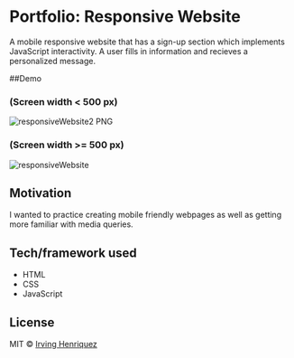 # Portfolio: Responsive Website

A mobile responsive website that has a sign-up section which implements JavaScript interactivity. A user fills in information and recieves a personalized message.


##Demo

### (Screen width < 500 px)
![responsiveWebsite2 PNG](https://user-images.githubusercontent.com/69181038/99624304-0d813100-29fc-11eb-9902-973f01fefb27.jpg)
### (Screen width >= 500 px)
![responsiveWebsite](https://user-images.githubusercontent.com/69181038/99627870-17f2f900-2a03-11eb-8b6f-b2cbb78a5c29.gif)



## Motivation

I wanted to practice creating mobile friendly webpages as well as getting more familiar with media queries.

## Tech/framework used
- HTML
- CSS
- JavaScript


## License
MIT © [Irving Henriquez]()
